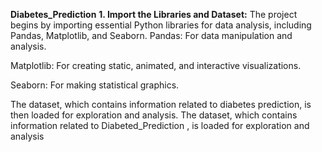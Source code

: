 **Diabetes_Prediction**
**1. Import the Libraries and Dataset:**
The project begins by importing essential Python libraries for data analysis, including Pandas, Matplotlib, and Seaborn.
Pandas: For data manipulation and analysis.

Matplotlib: For creating static, animated, and interactive visualizations.

Seaborn: For making statistical graphics.

The dataset, which contains information related to diabetes prediction, is then loaded for exploration and analysis.
The dataset, which contains information related to Diabeted_Prediction , is loaded for exploration and analysis
